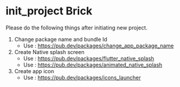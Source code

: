 # init_project Brick

Please do the following things after initiating new project.

1. Change package name and bundle Id
    - Use : https://pub.dev/packages/change_app_package_name
2. Create Native splash screen
    - Use : https://pub.dev/packages/flutter_native_splash
    - Use : https://pub.dev/packages/animated_native_splash
3. Create app icon
    - Use : https://pub.dev/packages/icons_launcher

